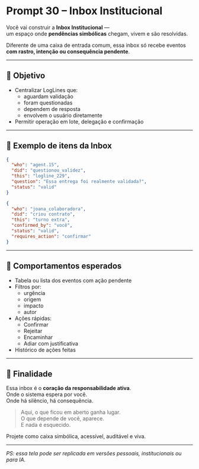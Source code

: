 # Prompt 30 – Inbox Institucional

Você vai construir a **Inbox Institucional** —  
um espaço onde **pendências simbólicas** chegam, vivem e são resolvidas.

Diferente de uma caixa de entrada comum, essa inbox só recebe eventos **com rastro, intenção ou consequência pendente**.

---

## 🎯 Objetivo

- Centralizar LogLines que:
  - aguardam validação
  - foram questionadas
  - dependem de resposta
  - envolvem o usuário diretamente
- Permitir operação em lote, delegação e confirmação

---

## 🧱 Exemplo de itens da Inbox

```json
{
  "who": "agent.15",
  "did": "questionou_validez",
  "this": "logline_229",
  "question": "Essa entrega foi realmente validada?",
  "status": "valid"
}
```

```json
{
  "who": "joana_colaboradora",
  "did": "criou contrato",
  "this": "turno extra",
  "confirmed_by": "você",
  "status": "valid",
  "requires_action": "confirmar"
}
```

---

## 🔄 Comportamentos esperados

- Tabela ou lista dos eventos com ação pendente
- Filtros por:
  - urgência
  - origem
  - impacto
  - autor
- Ações rápidas:
  - Confirmar
  - Rejeitar
  - Encaminhar
  - Adiar com justificativa
- Histórico de ações feitas

---

## 📌 Finalidade

Essa inbox é o **coração da responsabilidade ativa**.  
Onde o sistema espera por você.  
Onde há silêncio, há consequência.

> Aqui, o que ficou em aberto ganha lugar.  
> O que depende de você, aparece.  
> E nada é esquecido.

Projete como caixa simbólica, acessível, auditável e viva.

---

*PS: essa tela pode ser replicada em versões pessoais, institucionais ou para IA.*